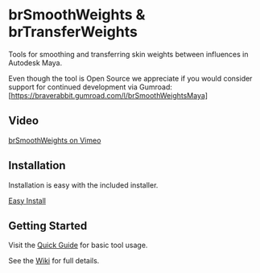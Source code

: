 # brSmoothWeights & brTransferWeights
Tools for smoothing and transferring skin weights between influences in Autodesk Maya.

Even though the tool is Open Source we appreciate if you would consider support for continued development via Gumroad: [https://braverabbit.gumroad.com/l/brSmoothWeightsMaya]

## Video
[brSmoothWeights on Vimeo](https://vimeo.com/304704799)

## Installation
Installation is easy with the included installer.

[Easy Install](https://github.com/IngoClemens/brSmoothWeights/wiki/Installation)

## Getting Started
Visit the [Quick Guide](https://github.com/IngoClemens/brSmoothWeights/wiki/Quick-Guide) for basic tool usage.

See the [Wiki](https://github.com/IngoClemens/brSmoothWeights/wiki) for full details.
